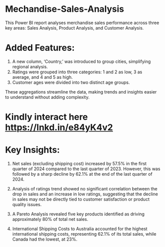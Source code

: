 # Mechandise-Sales-Analysis
This Power BI report analyses merchandise sales performance across three key areas: Sales Analysis, Product Analysis, and Customer Analysis.

# Added Features:
1. A new column, ‘Country,’ was introduced to group cities, simplifying regional analysis.
2. Ratings were grouped into three categories: 1 and 2 as low, 3 as average, and 4 and 5 as high.
3. Customer ages were divided into two distinct age groups.

These aggregations streamline the data, making trends and insights easier to understand without adding complexity. 

# Kindly interact here https://lnkd.in/e84yK4v2

# Key Insights:
1. Net sales (excluding shipping cost) increased by 57.5% in the first quarter of 2024 compared to the last quarter of 2023. However, this was followed by a sharp decline by 62.1% at the end of the last quarter of 2024.

2. Analysis of ratings trend showed no significant correlation between the drop in sales and an increase in low ratings, suggesting that the decline in sales may not be directly tied to customer satisfaction or product quality issues.

3. A Pareto Analysis revealed five key products identified as driving approximately 80% of total net sales.

4. International Shipping Costs to Australia accounted for the highest international shipping costs, representing 62.1% of its total sales, while Canada had the lowest, at 23%.
